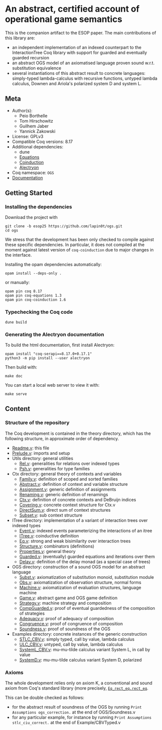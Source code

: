 # An abstract, certified account of operational game semantics

This is the companion artifact to the ESOP paper. The main contributions of
this library are:

- an independent implementation of an indexed counterpart to the
  InteractionTree Coq library with support for guarded and eventually guarded
  recursion
- an abstract OGS model of an axiomatised language proven sound w.r.t.
  substitution equivalence
- several instantiations of this abstract result to concrete
  languages: simply-typed lambda-calculus with recursive functions,
  untyped lambda calculus, Downen and Ariola\'s polarized system D and
  system L.

## Meta

- Author(s):
  - Peio Borthelle
  - Tom Hirschowitz
  - Guilhem Jaber
  - Yannick Zakowski
- License: GPLv3
- Compatible Coq versions: 8.17
- Additional dependencies:
  - dune
  - [Equations](https://github.com/mattam82/Coq-Equations)
  - [Coinduction](https://github.com/damien-pous/coinduction)
  - [Alectryon](https://github.com/cpitclaudel/alectryon)
- Coq namespace: `OGS`
- [Documentation](https://lapin0t.github.io/ogs/Readme.html)

## Getting Started

### Installing the dependencies

Download the project with

``` shell
git clone -b esop25 https://github.com/lapin0t/ogs.git
cd ogs
```

We stress that the development has been only checked to compile against
these specific dependencies. In particular, it does not compiled at the
moment against latest version of `coq-coinduction` due to major changes in
the interface.

Installing the opam dependencies automatically:

``` shell
opam install --deps-only .
```

or manually:

``` shell
opam pin coq 8.17
opam pin coq-equations 1.3
opam pin coq-coinduction 1.6
```

### Typechecking the Coq code

``` shell
dune build
```

### Generating the Alectryon documentation

To build the html documentation, first install Alectryon:

``` shell
opam install "coq-serapi==8.17.0+0.17.1"
python3 -m pip install --user alectryon
```

Then build with:

``` shell
make doc
```

You can start a local web server to view it with:

``` shell
make serve
```

## Content

### Structure of the repository

The Coq development is contained in the theory directory, which has the
following structure, in approximate order of dependency.

- [Readme.v](https://lapin0t.github.io/ogs/Readme.html): this file
- [Prelude.v](https://lapin0t.github.io/ogs/Prelude.html): imports and setup
- Utils directory: general utilities
  - [Rel.v](https://lapin0t.github.io/ogs/Rel.html): generalities for relations over indexed types
  - [Psh.v](https://lapin0t.github.io/ogs/Psh.html): generalities for type families
- Ctx directory: general theory of contexts and variables
  - [Family.v](https://lapin0t.github.io/ogs/Family.html): definition of scoped and sorted
    families
  - [Abstract.v](https://lapin0t.github.io/ogs/Abstract.html): definition of context and variable
    structure
  - [Assignment.v](https://lapin0t.github.io/ogs/Assignment.html): generic definition of
    assignments
  - [Renaming.v](https://lapin0t.github.io/ogs/Renaming.html): generic definition of renamings
  - [Ctx.v](https://lapin0t.github.io/ogs/Ctx.html): definition of concrete contexts and DeBruijn
    indices
  - [Covering.v](https://lapin0t.github.io/ogs/Covering.html): concrete context structure for
    Ctx.v
  - [DirectSum.v](https://lapin0t.github.io/ogs/DirectSum.html): direct sum of context structures
  - [Subset.v](https://lapin0t.github.io/ogs/Subset.html): sub context structure
- ITree directory: implementation of a variant of interaction trees
  over indexed types
  - [Event.v](https://lapin0t.github.io/ogs/Event.html): indexed events parameterizing the
    interactions of an itree
  - [ITree.v](https://lapin0t.github.io/ogs/ITree.html): coinductive definition
  - [Eq.v](https://lapin0t.github.io/ogs/Eq.html): strong and weak bisimilarity over interaction
    trees
  - [Structure.v](https://lapin0t.github.io/ogs/Structure.html): combinators (definitions)
  - [Properties.v](https://lapin0t.github.io/ogs/Properties.html): general theory
  - [Guarded.v](https://lapin0t.github.io/ogs/Guarded.html): (eventually) guarded equations and
    iterations over them
  - [Delay.v](https://lapin0t.github.io/ogs/Delay.html): definition of the delay monad (as a
    special case of trees)
- OGS directory: construction of a sound OGS model for an abstract
  language
  - [Subst.v](https://lapin0t.github.io/ogs/Subst.html): axiomatization of substitution monoid,
    substitution module
  - [Obs.v](https://lapin0t.github.io/ogs/Obs.html): axiomatization of observation structure,
    normal forms
  - [Machine.v](https://lapin0t.github.io/ogs/Machine.html): axiomatization of evaluation
    structures, language machine
  - [Game.v](https://lapin0t.github.io/ogs/Game.html): abstract game and OGS game definition
  - [Strategy.v](https://lapin0t.github.io/ogs/Strategy.html): machine strategy and composition
  - [CompGuarded.v](https://lapin0t.github.io/ogs/CompGuarded.html): proof of eventual guardedness
    of the composition of strategies
  - [Adequacy.v](https://lapin0t.github.io/ogs/Adequacy.html): proof of adequacy of composition
  - [Congruence.v](https://lapin0t.github.io/ogs/Congruence.html): proof of congruence of
    composition
  - [Soundness.v](https://lapin0t.github.io/ogs/Soundness.html): proof of soundness of the OGS
- Examples directory: concrete instances of the generic construction
  - [STLC_CBV.v](https://lapin0t.github.io/ogs/STLC_CBV.html): simply typed, call by value, lambda
    calculus
  - [ULC_CBV.v](https://lapin0t.github.io/ogs/ULC_CBV.html): untyped, call by value, lambda
    calculus
  - [SystemL_CBV.v](https://lapin0t.github.io/ogs/SystemL_CBV.html): mu-mu-tilde calculus variant
    System L, in call by value
  - [SystemD.v](https://lapin0t.github.io/ogs/SystemD.html): mu-mu-tilde calculus variant System
    D, polarized

### Axioms

The whole development relies only on axiom K, a conventional and sound
axiom from Coq\'s standard library (more precisely,
[`Eq_rect_eq.rect_eq`](https://coq.inria.fr/doc/V8.19.0/stdlib/Coq.Logic.Eqdep.html#Eq_rect_eq.eq_rect_eq).

This can be double checked as follows:

-   for the abstract result of soundness of the OGS by running
    `Print Assumptions ogs_correction.` at the end of OGS/Soundness.v
-   for any particular example, for instance by running
    `Print Assumptions stlc_ciu_correct.` at the end of
    Example/CBVTyped.v
